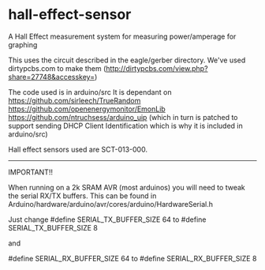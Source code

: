 # hall-effect-sensor
A Hall Effect measurement system for measuring power/amperage for graphing

This uses the circuit described in the eagle/gerber directory. 
We've used dirtypcbs.com to make them (http://dirtypcbs.com/view.php?share=27748&accesskey=)

The code used is in arduino/src
It is dependant on 
https://github.com/sirleech/TrueRandom
https://github.com/openenergymonitor/EmonLib 
https://github.com/ntruchsess/arduino_uip (which in turn is patched to support sending DHCP Client Identification which is why it is included in arduino/src)

Hall effect sensors used are SCT-013-000.

---------------------------------------------

IMPORTANT!!

When running on a 2k SRAM AVR (most arduinos) you will need to tweak the serial RX/TX buffers.
This can be found in Arduino/hardware/arduino/avr/cores/arduino/HardwareSerial.h

Just change 
#define SERIAL_TX_BUFFER_SIZE 64
to 
#define SERIAL_TX_BUFFER_SIZE 8

and 

#define SERIAL_RX_BUFFER_SIZE 64
to
#define SERIAL_RX_BUFFER_SIZE 8


